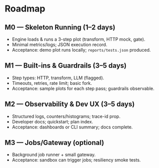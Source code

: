 # Roadmap
## M0 — Skeleton Running (1–2 days)
- Engine loads & runs a 3-step plot (transform, HTTP mock, gate).
- Minimal metrics/logs; JSON execution record.
- Acceptance: demo plot runs locally; `reports/tests.json` produced.

## M1 — Built-ins & Guardrails (3–5 days)
- Step types: HTTP, transform, LLM (flagged).
- Timeouts, retries, rate limit; basic fork.
- Acceptance: sample plots for each step pass; guardrails observable.

## M2 — Observability & Dev UX (3–5 days)
- Structured logs, counters/histograms; trace-id prop.
- Developer docs; quickstart; plan index.
- Acceptance: dashboards or CLI summary; docs complete.

## M3 — Jobs/Gateway (optional)
- Background job runner + small gateway.
- Acceptance: sandbox can trigger jobs; resiliency smoke tests.
